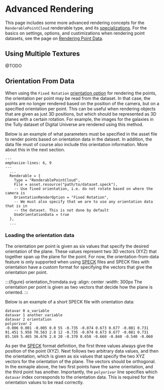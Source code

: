 # Advanced Rendering

This page includes some more advanced rendering concepts for the `RenderablePointCloud` renderable type, and its [specializations](/content/point-data/point-data.md#specializations-of-renderablepointcloud). For the basics on settings, options, and custimizations when rendering point datasets, see the page on [Rendering Point Data](/content/point-data/point-data.md).

## Using Multiple Textures

@TODO

## Orientation From Data

When using the `Fixed Rotation` [orientation option](/content/point-data/point-data.md#orientation) for rendering the points, the orientation per point may be read from the dataset. In that case, the points are no longer rendered based on the position of the camera, but on a specified orientation per point. This can be useful when rendering objects that are given as just 3D positions, but which should be represented as 3D planes with a certain rotation. For example, the images for the galaxies in the Tully dataset of Digital Universe are rendered using this method.

Below is an example of what parameters must be specified in the asset file to render points based on orientation data in the dataset. In addition, the data file must of course also include this orientation information. More about this in the next section.

```{code-block} lua
---
emphasize-lines: 6, 9
---
  ...
  Renderable = {
    Type = "RenderablePointCloud",
    File = asset.resource("path/to/dataset.speck"),
    -- Use fixed orientation, i.e. do not rotate based on where the camera is
    OrientationRenderOption = "Fixed Rotation",
    -- We must also specify that we are to use any orientation data that is in
    -- the dataset. This is not done by default
    UseOrientationData = true
  },
  ...
```


### Loading the orientation data

The orientation per point is given as six values that specify the desired orientation of the plane. These values represent two 3D vectors (XYZ) that together span up the plane for the point. For now, the orientation-from-data feature is only supported when using [SPECK](./data-formats.md#speck-speck) files and SPECK files with orientation have a custom format for specifying the vectors that give the orientation per point.

:::{figure} orientation_fromdata.svg
:align: center
:width: 300px
The orientation per point is given as two vectors that decide how the plane is oriented.
:::

Below is an example of a short SPECK file with orientation data:
```
datavar 0 a_variable
datavar 1 another_variable
datavar 2 orientation
polyorivar 2
-0.006 0.001 -0.005 0.0 55 -0.735 -0.074 0.673 0.677 -0.081 0.731
91.451 5.958 70.563 2.8 12 -0.735 -0.074 0.673 0.677 -0.081 0.731
85.169 5.465 36.676 2.8 20 -0.370 0.650 -0.660 -0.840 -0.540 -0.060
```

As per the [SPECK](./data-formats.md#speck-speck) format definition, the first three values always give the position of the point (XYZ). Next follows two arbitrary data values, and then the orientation, which is given as six values that specify the two XYZ vectors for the orientation of the plane. The vectors should be orthogonal. In the exmaple above, the two first points have the same orientation, and the third point has another. Importantly, the `polyorivar` line specifies which `datavar` index corresponds to the orientation data. This is required for the orientation values to be read correctly.
